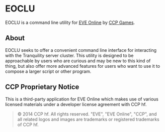 # EOCLU

EOCLU is a command line utility for [EVE Online](https://www.eveonline.com/) by
[CCP Games](https://www.ccpgames.com/).

## About

EOCLU seeks to offer a convenient command line interface for interacting with
the Tranquility server cluster. This utility is designed to be approachable by
users who are curious and may be new to this kind of thing, but also offer more
advanced features for users who want to use it to compose a larger script or
other program.

## CCP Proprietary Notice

This is a third-party application for EVE Online which makes use of various
licensed materials under a developer license agreement with CCP hf.

> © 2014 CCP hf. All rights reserved. "EVE", "EVE Online", "CCP", and all
> related logos and images are trademarks or registered trademarks of CCP hf.
